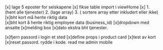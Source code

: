 [x] lage 5 eposter for selskapene
[x] fikse table import i viewHome
[x] 1.(hent alle tjenester) 2. (lage array) 3. ( sortere array etter inkludert eller ikke)
[x]bht kort må hente riktig data  
[x]bht kort å hente riktig employee data (business_id)
[x]dropdown med ansatte
[x]melding box
[x]dato
ekstra bht tjenester.

[x]fjern passord i login et sted
[x]define props i product card
[x]test av kort
[x]reset passord.
rydde i kode.
read me
admin
mobile
